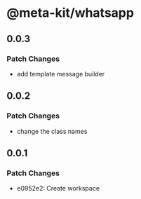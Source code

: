 # @meta-kit/whatsapp

## 0.0.3

### Patch Changes

- add template message builder

## 0.0.2

### Patch Changes

- change the class names

## 0.0.1

### Patch Changes

- e0952e2: Create workspace
